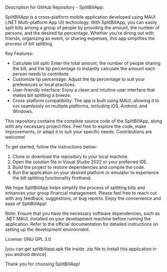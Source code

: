 Description for GitHub Repository - SplitBillApp:

SplitBillApp is a cross-platform mobile application developed using MAUI (.NET Multi-platform App UI) technology. With SplitBillApp, you can easily split bills among a group of people by providing the amount, the number of persons, and the desired tip percentage. Whether you're dining out with friends, organizing an event, or sharing expenses, this app simplifies the process of bill splitting.

Key Features:
- Calculate bill split: Enter the total amount, the number of people sharing the bill, and the tip percentage to instantly calculate the amount each person needs to contribute.
- Customize tip percentage: Adjust the tip percentage to suit your preferences or local practices.
- User-friendly interface: Enjoy a clean and intuitive user interface that makes bill splitting a breeze.
- Cross-platform compatibility: The app is built using MAUI, allowing it to run seamlessly on multiple platforms, including iOS, Android, and Windows.

This repository contains the complete source code of the SplitBillApp, along with any necessary project files. Feel free to explore the code, make improvements, or adapt it to suit your specific needs. Contributions are welcome!


To get started, follow the instructions below:

1. Clone or download the repository to your local machine.
2. Open the solution file in Visual Studio 2022 or your preferred IDE.
3. Build the project to restore dependencies and compile the code.
4. Run the application on your desired platform or emulator to experience the bill splitting functionality firsthand.

We hope SplitBillApp helps simplify the process of splitting bills and enhances your group financial management. Please feel free to reach out with any feedback, suggestions, or bug reports. Enjoy the convenience and ease of SplitBillApp!

Note: Ensure that you have the necessary software dependencies, such as .NET MAUI, installed on your development machine before running the application. Refer to the official documentation for detailed instructions on setting up the development environment.

License: GNU GPL 3.0

[you can get splitbillapp.apk file inside .zip file to install this application in you android device]

Thank you for choosing SplitBillApp!
